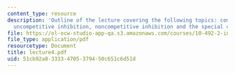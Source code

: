 ```yaml
---
content_type: resource
description: 'Outline of the lecture covering the following topics: competitive inhibition,
  uncompetitive inhibition, noncompetitive inhibition and the special case of toxicity.'
file: https://ol-ocw-studio-app-qa.s3.amazonaws.com/courses/10-492-2-integrated-chemical-engineering-topics-i-introduction-to-biocatalysis-fall-2004/51cb92a833334705379450c651c6d51d_lecture4.pdf
file_type: application/pdf
resourcetype: Document
title: lecture4.pdf
uid: 51cb92a8-3333-4705-3794-50c651c6d51d
---
```

